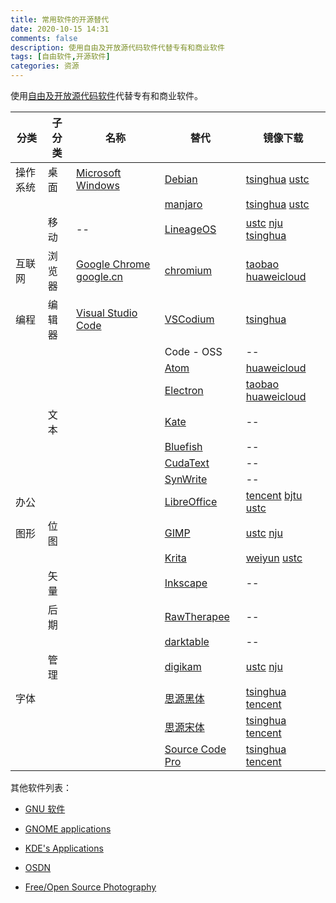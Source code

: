 ```yaml
---
title: 常用软件的开源替代
date: 2020-10-15 14:31
comments: false
description: 使用自由及开放源代码软件代替专有和商业软件
tags: [自由软件,开源软件]
categories: 资源
---
```


使用[自由及开放源代码软件][foss]代替专有和商业软件。

<!--more-->


| 分类 | 子分类 | 名称 | 替代 | 镜像下载 |
| -- | -- | -- | -- | -- |
| 操作系统 | 桌面 | [Microsoft Windows][ms] | [Debian][debian] | [tsinghua][debian1] [ustc][debian2] |
|  | | | [manjaro][manjaro] | [tsinghua][manjaro1] [ustc][manjaro2] |
|  | 移动 | -- | [LineageOS][lineage] | [ustc][lineage1] [nju][lineage2] [tsinghua][lineage3] |
| 互联网 | 浏览器| [Google Chrome][chrome] [google.cn][chrome1]  | [chromium][chromium] | [taobao][chromium1] [huaweicloud][chromium2] |
| 编程 | 编辑器 | [Visual Studio Code][vscode] | [VSCodium][vscodium] | [tsinghua][vscodium1] |
|  | | | Code - OSS | -- |
|  | | | [Atom][atom] | [huaweicloud][atom1] |
|  | | | [Electron][electron] | [taobao][electron1] [huaweicloud][electron2] |
|  | 文本 | | [Kate][kate] | -- |
|  | | | [Bluefish][bluefish] | -- |
|  | | | [CudaText][cudatext] | -- |
|  | | | [SynWrite][synwrite] | -- |
| 办公 | | | [LibreOffice][libreoffice] | [tencent][libreoffice1] [bjtu][libreoffice2] [ustc][libreoffice3] |
| 图形 | 位图 | | [GIMP][gimp] | [ustc][gimp1] [nju][gimp2] |
|  | | | [Krita][krita] | [weiyun][krita1] [ustc][krita2] |
|  | 矢量 | | [Inkscape][inkscape] | -- |
|  | 后期 | | [RawTherapee][rawtherapee] | -- |
|  |  | | [darktable][darktable] | -- |
|  | 管理 | | [digikam][digikam] | [ustc][digikam1] [nju][digikam2] |
| 字体 |  | | [思源黑体][source-han-sans] | [tsinghua][source-han-sans1] [tencent][source-han-sans2] |
|  | | | [思源宋体][source-han-serif] | [tsinghua][source-han-serif1] [tencent][source-han-serif2] |
|  | | | [Source Code Pro][source-code-pro] | [tsinghua][source-code-pro1] [tencent][source-code-pro2] |



[ms]:https://www.microsoft.com/zh-cn/windows/get-windows-10


[krita]:https://krita.org/zh
[krita1]:https://share.weiyun.com/uHKk36c3
[krita2]:http://mirrors.ustc.edu.cn/kde-application/krita/
[digikam]:https://www.digikam.org/
[digikam1]:http://mirrors.ustc.edu.cn/kde-application/digikam/
[digikam2]:http://mirrors.nju.edu.cn/kde-application/digikam/
[rawtherapee]:http://rawtherapee.com/
[darktable]:https://www.darktable.org/

[kate]:https://kate-editor.org/
[bluefish]:http://bluefish.openoffice.nl
[cudatext]:http://uvviewsoft.com/cudatext/
[synwrite]:http://uvviewsoft.com/synwrite/

[source-han-sans]:https://github.com/adobe-fonts/source-han-sans/tree/release/SubsetOTF
[source-han-sans1]:https://mirrors.tuna.tsinghua.edu.cn/adobe-fonts/source-han-sans/SubsetOTF/
[source-han-sans2]:https://mirrors.cloud.tencent.com/adobe-fonts/source-han-sans/SubsetOTF/
[source-han-serif]:https://github.com/adobe-fonts/source-han-serif/tree/release/SubsetOTF
[source-han-serif1]:https://mirrors.tuna.tsinghua.edu.cn/adobe-fonts/source-han-serif/SubsetOTF/
[source-han-serif2]:https://mirrors.cloud.tencent.com/adobe-fonts/source-han-serif/SubsetOTF/
[source-code-pro]:https://adobe-fonts.github.io/source-code-pro/
[source-code-pro1]:https://mirrors.tuna.tsinghua.edu.cn/adobe-fonts/source-code-pro/
[source-code-pro2]:https://mirrors.cloud.tencent.com/adobe-fonts/source-code-pro/


[miui]:https://www.miui.com/download.html
[lineage]:https://download.lineageos.org/
[lineage1]:http://mirrors.ustc.edu.cn/lineageos/
[lineage2]:http://mirrors.nju.edu.cn/lineageos/
[lineage3]:https://mirrors.tuna.tsinghua.edu.cn/lineage-rom/

[debian]:https://www.debian.org/distrib/
[debian1]:https://mirrors.tuna.tsinghua.edu.cn/debian-cd/
[debian2]:http://mirrors.ustc.edu.cn/debian-cd/

[manjaro]:https://manjaro.org/download/
[manjaro1]:https://mirrors.tuna.tsinghua.edu.cn/osdn/storage/g/m/ma/manjaro/
[manjaro2]:http://mirrors.ustc.edu.cn/manjaro-cd/

[chrome]:https://www.google.com/intl/zh-CN/chrome/
[chrome1]:https://www.google.cn/intl/zh-CN/chrome/
[chromium]:https://www.chromium.org/
[chromium1]:https://npm.taobao.org/mirrors/chromium-browser-snapshots/
[chromium2]:https://mirrors.huaweicloud.com/chromium-browser-snapshots/

[vscode]:https://code.visualstudio.com/
[atom]:https://atom.io/
[atom1]:https://mirrors.huaweicloud.com/atom/
[vscodium]:https://github.com/VSCodium/vscodium/releases
[vscodium1]:https://mirrors.tuna.tsinghua.edu.cn/github-release/VSCodium/vscodium/LatestRelease/

[electron]:https://www.electronjs.org/
[electron1]:https://npm.taobao.org/mirrors/electron
[electron2]:https://mirrors.huaweicloud.com/electron/


[libreoffice]:https://zh-cn.libreoffice.org/
[libreoffice1]:https://mirrors.cloud.tencent.com/libreoffice/libreoffice/stable/
[libreoffice2]:http://mirror.bjtu.edu.cn/tdf/libreoffice/stable/
[libreoffice3]:https://mirrors.ustc.edu.cn/tdf/libreoffice//stable/

[inkscape]:https://inkscape.org/release
[gimp]:https://www.gimp.org/downloads/
[gimp1]:http://mirrors.ustc.edu.cn/gimp/
[gimp2]:http://mirrors.nju.edu.cn/gimp/

[foss]: https://zh.wikipedia.org/zh-cn/%E8%87%AA%E7%94%B1%E5%8F%8A%E5%BC%80%E6%94%BE%E6%BA%90%E4%BB%A3%E7%A0%81%E8%BD%AF%E4%BB%B6



其他软件列表：
- [GNU 软件](https://www.gnu.org/software/software.html)
- [GNOME applications](https://wiki.gnome.org/Apps)
- [KDE's Applications](https://apps.kde.org)

- [OSDN](https://osdn.net/)
- [Free/Open Source Photography](https://pixls.us/software/)